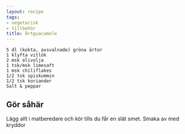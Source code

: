 ```yaml
---
layout: recipe
tags:
- vegetarisk
- tillbehör
title: Ärtguacamole
---
```



```
5 dl (kokta, avsvalnade) gröna ärtor
1 klyfta vitlök
2 msk olivolja
1 tsk/msk limesaft
1 msk chiliflakes
1/2 tsk spiskummin
1/2 tsk koriander
Salt & peppar
```
## Gör såhär
Lägg allt i matberedare och kör tills du får en slät smet. Smaka av med kryddor
